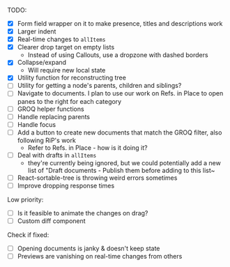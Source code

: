 TODO:

- [x] Form field wrapper on it to make presence, titles and descriptions work
- [x] Larger indent
- [x] Real-time changes to `allItems`
- [x] Clearer drop target on empty lists
  - Instead of using Callouts, use a dropzone with dashed borders
- [x] Collapse/expand
  - Will require new local state
- [x] Utility function for reconstructing tree
- [ ] Utility for getting a node's parents, children and siblings?
- [ ] Navigate to documents. I plan to use our work on Refs. in Place to open panes to the right for each category
- [ ] GROQ helper functions
- [ ] Handle replacing parents
- [ ] Handle focus
- [ ] Add a button to create new documents that match the GROQ filter, also following RiP's work
  - Refer to Refs. in Place - how is it doing it?
- [ ] Deal with drafts in `allItems`
  - they're currently being ignored, but we could potentially add a new list of "Draft documents - Publish them before adding to this list~
- [ ] React-sortable-tree is throwing weird errors sometimes
- [ ] Improve dropping response times

Low priority:

- [ ] Is it feasible to animate the changes on drag?
- [ ] Custom diff component

Check if fixed:

- [ ] Opening documents is janky & doesn't keep state
- [ ] Previews are vanishing on real-time changes from others
